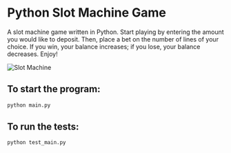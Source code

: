 # Python Slot Machine Game
A slot machine game written in Python.
Start playing by entering the amount you would like to deposit. Then, place a bet on the number of lines of your choice. If you win, your balance increases; if you lose, your balance decreases. Enjoy!

![Slot Machine]("https://easy-peasy.ai/cdn-cgi/image/quality=80,format=auto,width=700/https://fdczvxmwwjwpwbeeqcth.supabase.co/storage/v1/object/public/images/6c955f43-bbc9-4208-90fa-00cb09eb0532/42a283f7-175c-4645-8055-9fa39078d0b2.png")

## To start the program:
```python
python main.py
```

## To run the tests:
```python
python test_main.py
```

